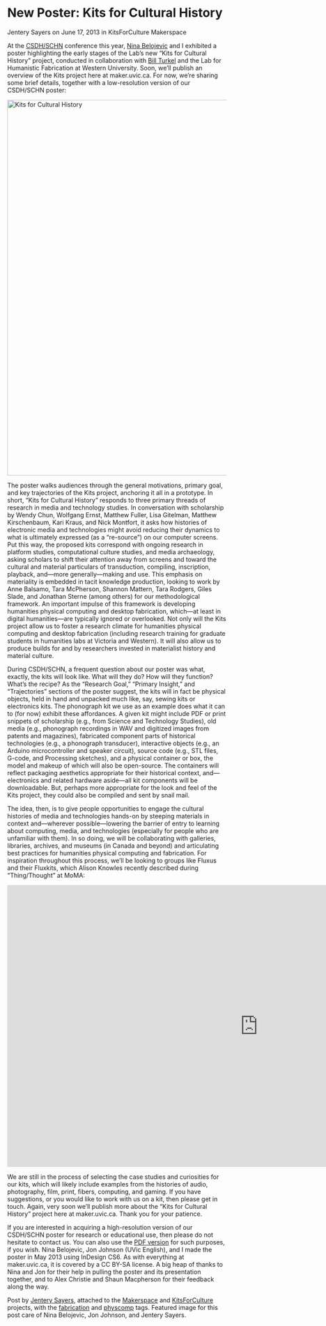 # New Poster: Kits for Cultural History
Jentery Sayers on June 17, 2013 in KitsForCulture Makerspace 

<p>At the <a title="learn more" href="http://csdh-schn.org/" target="_blank">CSDH/SCHN</a> conference this year, <a title="learn more" href="http://maker.uvic.ca/author/nbelojevic/" target="_blank">Nina Belojevic</a> and I exhibited a poster highlighting the early stages of the Lab&#8217;s new &#8220;Kits for Cultural History&#8221; project, conducted in collaboration with <a title="learn more" href="http://williamjturkel.net/" target="_blank">Bill Turkel</a> and the Lab for Humanistic Fabrication at Western University. Soon, we&#8217;ll publish an overview of the Kits project here at maker.uvic.ca. For now, we&#8217;re sharing some brief details, together with a low-resolution version of our CSDH/SCHN poster:</p>
<p><a href="http://maker.uvic.ca/wp-content/uploads/2013/06/KitsCulturalHistorySayersTurkel.png"><img class="alignnone size-full wp-image-3012" alt="Kits for Cultural History" src="http://maker.uvic.ca/wp-content/uploads/2013/06/KitsCulturalHistorySayersTurkel.png" width="1150" height="862" /></a></p>
<p>The poster walks audiences through the general motivations, primary goal, and key trajectories of the Kits project, anchoring it all in a prototype. In short, &#8220;Kits for Cultural History&#8221; responds to three primary threads of research in media and technology studies. In conversation with scholarship by Wendy Chun, Wolfgang Ernst, Matthew Fuller, Lisa Gitelman, Matthew Kirschenbaum, Kari Kraus, and Nick Montfort, it asks how histories of electronic media and technologies might avoid reducing their dynamics to what is ultimately expressed (as a &#8220;re-source&#8221;) on our computer screens. Put this way, the proposed kits correspond with ongoing research in platform studies, computational culture studies, and media archaeology, asking scholars to shift their attention away from screens and toward the cultural and material particulars of transduction, compiling, inscription, playback, and&#8212;more generally&#8212;making and use. This emphasis on materiality is embedded in tacit knowledge production, looking to work by Anne Balsamo, Tara McPherson, Shannon Mattern, Tara Rodgers, Giles Slade, and Jonathan Sterne (among others) for our methodological framework. An important impulse of this framework is developing humanities physical computing and desktop fabrication, which&#8212;at least in digital humanities&#8212;are typically ignored or overlooked. Not only will the Kits project allow us to foster a research climate for humanities physical computing and desktop fabrication (including research training for graduate students in humanities labs at Victoria and Western). It will also allow us to produce <span class="pullquote">builds for and by researchers invested in materialist history and material culture</span>.</p>
<p>During CSDH/SCHN, a frequent question about our poster was what, exactly, the kits will look like. What will they do? How will they function? What&#8217;s the recipe? As the &#8220;Research Goal,&#8221; &#8220;Primary Insight,&#8221; and &#8220;Trajectories&#8221; sections of the poster suggest, <span class="pullquote">the kits will in fact be physical objects, held in hand and unpacked</span> much like, say, sewing kits or electronics kits. The phonograph kit we use as an example does what it can to (for now) exhibit these affordances. A given kit might include PDF or print snippets of scholarship (e.g., from Science and Technology Studies), old media (e.g., phonograph recordings in WAV and digitized images from patents and magazines), fabricated component parts of historical technologies (e.g., a phonograph transducer), interactive objects (e.g., an Arduino microcontroller and speaker circuit), source code (e.g., STL files, G-code, and Processing sketches), and a physical container or box, the model and makeup of which will also be open-source. The containers will reflect packaging aesthetics appropriate for their historical context, and&#8212;electronics and related hardware aside&#8212;all kit components will be downloadable. But, perhaps more appropriate for the look and feel of the Kits project, they could also be compiled and sent by snail mail.</p>
<p>The idea, then, is to give people opportunities to engage the cultural histories of media and technologies hands-on by steeping materials in context and&#8212;wherever possible&#8212;<span class="pullquote">lowering the barrier of entry to learning about computing, media, and technologies</span> (especially for people who are unfamiliar with them). In so doing, we will be collaborating with galleries, libraries, archives, and museums (in Canada and beyond) and articulating best practices for humanities physical computing and fabrication. For inspiration throughout this process, we&#8217;ll be looking to groups like Fluxus and their Fluxkits, which Alison Knowles recently described during &#8220;Thing/Thought&#8221; at MoMA:</p>
<p><iframe src="http://www.youtube.com/embed/cPi0UyHB95U?rel=0" height="647" width="1150" allowfullscreen="" frameborder="0"></iframe></p>
<p>We are still in the process of selecting the case studies and curiosities for our kits, which will likely include examples from the histories of audio, photography, film, print, fibers, computing, and gaming. If you have suggestions, or you would like to work with us on a kit, then please get in touch. Again, very soon we&#8217;ll publish more about the &#8220;Kits for Cultural History&#8221; project here at maker.uvic.ca. Thank you for your patience.</p>
<p>If you are interested in acquiring a high-resolution version of our CSDH/SCHN poster for research or educational use, then please do not hesitate to contact us. You can also use the <a title="learn more" href="http://maker.uvic.ca/wp-content/uploads/2013/06/KitsCulturalHistorySayersTurkel.pdf" target="_blank">PDF version</a> for such purposes, if you wish. Nina Belojevic, Jon Johnson (UVic English), and I made the poster in May 2013 using InDesign CS6. As with everything at maker.uvic.ca, it is covered by a CC BY-SA license. A big heap of thanks to Nina and Jon for their help in pulling the poster and its presentation together, and to Alex Christie and Shaun Macpherson for their feedback along the way.</p>
<p>Post by <a title="learn more" href="http://maker.uvic.ca/author/admin">Jentery Sayers</a>, attached to the <a title="learn more" href="http://maker.uvic.ca/category/makerspace/">Makerspace</a> and <a title="learn more" href="http://maker.uvic.ca/category/kits/">KitsForCulture</a> projects, with the <a title="learn more" href="http://maker.uvic.ca/tag/fabrication/">fabrication</a> and <a title="learn more" href="http://maker.uvic.ca/tag/physcomp">physcomp</a> tags. Featured image for this post care of Nina Belojevic, Jon Johnson, and Jentery Sayers.</p>
